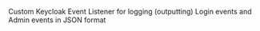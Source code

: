 Custom Keycloak Event Listener for logging (outputting) Login events and Admin events in JSON format